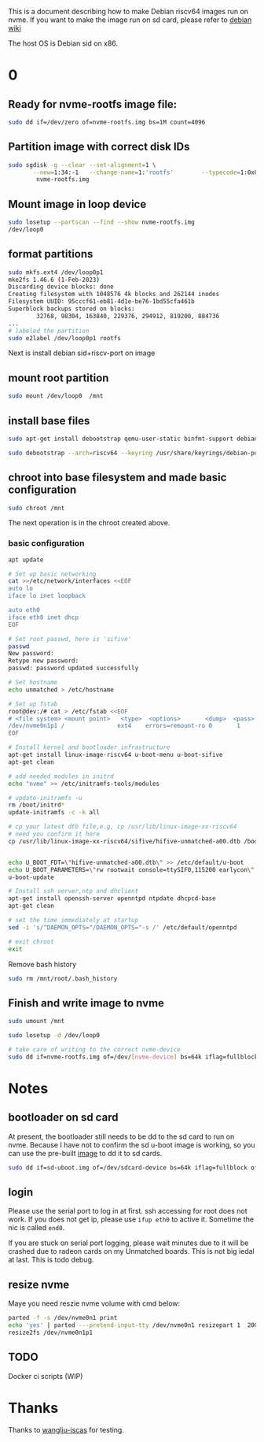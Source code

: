 This is a document describing how to make Debian riscv64 images run on nvme.
If you want to make the image run on sd card, please refer to [debian wiki](https://wiki.debian.org/InstallingDebianOn/SiFive/%20HiFiveUnmatched)

The host OS is Debian sid on x86.

# 0

## Ready for nvme-rootfs image file:

```bash
sudo dd if=/dev/zero of=nvme-rootfs.img bs=1M count=4096

```

## Partition image with correct disk IDs
```bash
sudo sgdisk -g --clear --set-alignment=1 \
       --new=1:34:-1   --change-name=1:'rootfs'        --typecode=1:0x0700 --attributes=3:set:2  \
        nvme-rootfs.img
```

## Mount image in loop device
```bash
sudo losetup --partscan --find --show nvme-rootfs.img
/dev/loop0
```

## format partitions
```bash
sudo mkfs.ext4 /dev/loop0p1
mke2fs 1.46.6 (1-Feb-2023)
Discarding device blocks: done
Creating filesystem with 1048576 4k blocks and 262144 inodes
Filesystem UUID: 95cccf61-eb81-4d1e-be76-1bd55cfa461b
Superblock backups stored on blocks:
        32768, 98304, 163840, 229376, 294912, 819200, 884736
...
# labeled the partition
sudo e2label /dev/loop0p1 rootfs
```

Next is install debian sid+riscv-port on image

## mount root partition
```bash
sudo mount /dev/loop0  /mnt
```

## install base files
```bash
sudo apt-get install debootstrap qemu-user-static binfmt-support debian-ports-archive-keyring

sudo debootstrap --arch=riscv64 --keyring /usr/share/keyrings/debian-ports-archive-keyring.gpg --include=debian-ports-archive-keyring,ca-certificates  unstable /mnt http://deb.debian.org/debian-ports
```

## chroot into base filesystem and made basic configuration
```bash
sudo chroot /mnt
```

The next operation is in the chroot created above.

### basic configuration
```bash
apt update

# Set up basic networking
cat >>/etc/network/interfaces <<EOF
auto lo
iface lo inet loopback

auto eth0
iface eth0 inet dhcp
EOF

# Set root passwd, here is 'sifive'
passwd
New password:
Retype new password:
passwd: password updated successfully

# Set hostname
echo unmatched > /etc/hostname

# Set up fstab
root@dev:/# cat > /etc/fstab <<EOF
# <file system> <mount point>   <type>  <options>       <dump>  <pass>
/dev/nvme0n1p1 /               ext4    errors=remount-ro 0       1
EOF

# Install kernel and bootloader infrastructure
apt-get install linux-image-riscv64 u-boot-menu u-boot-sifive
apt-get clean

# add needed modules in initrd
echo "nvme" >> /etc/initramfs-tools/modules

# update-initramfs -u
rm /boot/initrd*
update-initramfs -c -k all

# cp your latest dtb file,e.g, cp /usr/lib/linux-image-xx-riscv64
# need you confirm it here
cp /usr/lib/linux-image-xx-riscv64/sifive/hifive-unmatched-a00.dtb /boot/


echo U_BOOT_FDT=\"hifive-unmatched-a00.dtb\" >> /etc/default/u-boot
echo U_BOOT_PARAMETERS=\"rw rootwait console=ttySIF0,115200 earlycon\" >> /etc/default/u-boot
u-boot-update

# Install ssh server,ntp and dhclient
apt-get install openssh-server openntpd ntpdate dhcpcd-base
apt-get clean

# set the time immediately at startup
sed -i 's/^DAEMON_OPTS="/DAEMON_OPTS="-s /' /etc/default/openntpd

# exit chroot
exit
```

Remove bash history

```bash
sudo rm /mnt/root/.bash_history
```
## Finish and write image to nvme

```bash
sudo umount /mnt

sudo losetup -d /dev/loop0

# take care of writing to the correct nvme-device
sudo dd if=nvme-rootfs.img of=/dev/[nvme-device] bs=64k iflag=fullblock oflag=direct conv=fsync status=progress
```

# Notes

## bootloader on sd card
At present, the bootloader still needs to be dd to the sd card to run on nvme. Because I have not to
confirm the sd u-boot image is working, so you can use the pre-built [image](./image/sd-uboot.img) to dd it to sd cards.

```bash
sudo dd if=sd-uboot.img of=/dev/sdcard-device bs=64k iflag=fullblock oflag=direct conv=fsync status=progress
```

## login
Please use the serial port to log in at first. ssh accessing for root does not work. If you does not get ip, please use `ifup eth0` to active it. Sometime the nic is called `end0`.

If you are stuck on serial port logging, please wait minutes due to it will be crashed due to radeon cards on my Unmatched boards. This is not big iedal at last. This is todo debug.

## resize nvme
Maye you need reszie nvme volume with cmd below:

```bash
parted -f -s /dev/nvme0n1 print
echo 'yes' | parted ---pretend-input-tty /dev/nvme0n1 resizepart 1  20GB
resize2fs /dev/nvme0n1p1
```

## TODO

Docker ci scripts (WIP)

# Thanks 

Thanks to [wangliu-iscas](https://github.com/wangliu-iscas) for testing.
